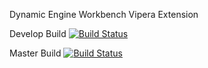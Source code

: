Dynamic Engine Workbench Vipera Extension

Develop Build
[![Build Status](https://travis-ci.org/github-vipera/de-workbench-vipera-extension.svg?branch=develop)](https://travis-ci.org/github-vipera/de-workbench-vipera-extension)

Master Build
[![Build Status](https://travis-ci.org/github-vipera/de-workbench-vipera-extension.svg?branch=master)](https://travis-ci.org/github-vipera/de-workbench-vipera-extension)

